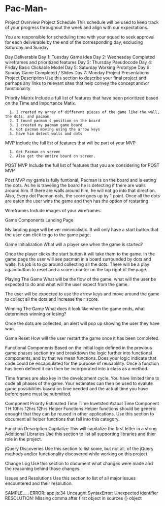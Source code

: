 # Pac-Man-

Project Overview
Project Schedule
This schedule will be used to keep track of your progress throughout the week and align with our expectations.

You are responsible for scheduling time with your squad to seek approval for each deliverable by the end of the corresponding day, excluding Saturday and Sunday.

Day	Deliverable
Day 1: Tuesday	Game Idea
Day 2: Wednesday	Completed wireframes and prioritized features
Day 3: Thursday	Pseudocode
Day 4: Friday	Basic Clickable Model
Day 5: Saturday	Working Prototype
Day 6: Sunday	Game Completed / Slides
Day 7: Monday	Project Presentations
Project Description
Use this section to describe your final project and perhaps any links to relevant sites that help convey the concept and\or functionality

Priority Matrix
Include a full list of features that have been prioritized based on the Time and Importance Matix.

      1. I created my array of different pieces of the game like the wall, the dots, and pacman
      2. I found pacman's position on the board
      3. I created my pacman game board
      4. Got pacman moving using the arrow keys
      5. have him detect walls and dots
      

MVP
Include the full list of features that will be part of your MVP
    
      1. Get Pacman on screen
      2. Also get the entire board on screen.

POST MVP
Include the full list of features that you are considering for POST MVP

  Post MVP my game is fully funtional, Pacman is on the board and is eating the dots.  As he is traveling the board he is detecting if there are walls around him.  If there are walls around him, he will not go into that direction.  Also, Every dot Pacman eats, the score goes up by 1 point.  Once all the dots are eaten the user wins the game and then has the option of restarting. 

Wireframes
Include images of your wireframes.

Game Components
Landing Page

  My landing page will be ver minimialistic.  It will only have a start button that the user can click to go to the game page.

Game Initialization
What will a player see when the game is started?

  Once the player clicks the start button it will take them to the game.  In the game page the user will see pacman in a board surrounded by dots and walls.  his job is to go around collecting all the dots.  There will be a play again button to reset and a score counter on the top right of the page.

Playing The Game
What will be the flow of the game, what will the user be expected to do and what will the user expect from the game.

The user will be expected to use the arrow keys and move around the game to collect all the dots and increase their score.

Winning The Game
What does it look like when the game ends, what determines winning or losing?

Once the dots are collected, an alert will pop up showing the user they have won.  

Game Reset
How will the user restart the game once it has been completed.

Functional Components
Based on the initial logic defined in the previous game phases section try and breakdown the logic further into functional components, and by that we mean functions. Does your logic indicate that code could be encapsulated for the purpose of reusablility. Once a function has been defined it can then be incorporated into a class as a method.

Time frames are also key in the development cycle. You have limited time to code all phases of the game. Your estimates can then be used to evalute game possibilities based on time needed and the actual time you have before game must be submitted.

Component	Priority	Estimated Time	Time Invetsted	Actual Time
Component 1	H	10hrs	12hrs	12hrs
Helper Functions
Helper functions should be generic enought that they can be reused in other applications. Use this section to document all helper functions that fall into this category.

Function	Description
Capitalize	This will capitalize the first letter in a string
Additional Libraries
Use this section to list all supporting libraries and thier role in the project.

jQuery Discoveries
Use this section to list some, but not all, of the jQuery methods and\or functionality discovered while working on this project.

Change Log
Use this section to document what changes were made and the reasoning behind those changes.

Issues and Resolutions
Use this section to list of all major issues encountered and their resolution.

SAMPLE.....
ERROR: app.js:34 Uncaught SyntaxError: Unexpected identifier
RESOLUTION: Missing comma after first object in sources {} object
